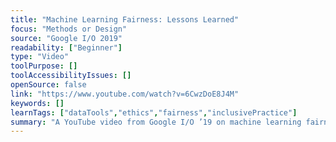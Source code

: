 ```yaml
---
title: "Machine Learning Fairness: Lessons Learned"
focus: "Methods or Design"
source: "Google I/O 2019"
readability: ["Beginner"]
type: "Video"
toolPurpose: []
toolAccessibilityIssues: []
openSource: false
link: "https://www.youtube.com/watch?v=6CwzDoE8J4M"
keywords: []
learnTags: ["dataTools","ethics","fairness","inclusivePractice"]
summary: "A YouTube video from Google I/O ’19 on machine learning fairness, with examples of lessons learned through their products and research and describes techniques, that enables developers to think proactively about fairness in product development. "
---
```


